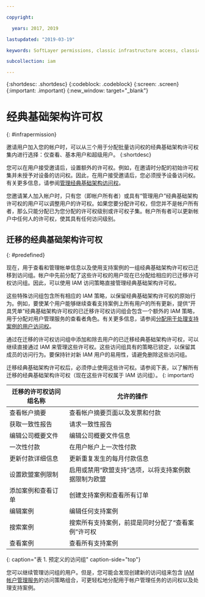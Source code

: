 ```yaml
---

copyright:

  years: 2017, 2019

lastupdated: "2019-03-19"

keywords: SoftLayer permissions, classic infrastructure access, classic infrastructure permission, migrated SoftLayer permissions, migrated permission access group

subcollection: iam

---
```


{:shortdesc: .shortdesc}
{:codeblock: .codeblock}
{:screen: .screen}
{:important: .important}
{:new_window: target="_blank"}

# 经典基础架构许可权
{: #infrapermission}

邀请用户加入您的帐户时，可以从三个用于分配批量访问权的经典基础架构许可权集内进行选择：仅查看、基本用户和超级用户。
{:shortdesc}

您可以在用户接受邀请后，设置额外的许可权。例如，在邀请时分配的初始许可权集并未授予对设备的访问权。因此，在用户接受邀请后，您必须授予设备访问权。有关更多信息，请参阅[管理经典基础架构访问权](/docs/iam/mnginfra.html#mngclassicinfra)。

您邀请某人加入帐户时，只有您（即帐户所有者）或具有“管理用户”经典基础架构许可权的用户可以调整用户的许可权。如果您要分配许可权，但您并不是帐户所有者，那么只能分配已为您分配的许可权级别或许可权子集。帐户所有者可以更新帐户中任何人的许可权，使其具有任何访问级别。


## 迁移的经典基础架构许可权
{: #predefined}

现在，用于查看和管理帐单信息以及使用支持案例的一组经典基础架构许可权已迁移到访问组。帐户中先前分配了这些许可权的用户现在已分配给相应的已迁移许可权访问组。因此，可以使用 IAM 访问策略直接管理经典基础架构许可权。

这些特殊访问组包含所有相应的 IAM 策略，以保留经典基础架构许可权的原始行为。例如，要使某个用户能够继续查看支持案例上所有用户的所有更新，提供“开具凭单”经典基础架构许可权的已迁移许可权访问组会包含一个额外的 IAM 策略，用于分配对用户管理服务的查看者角色。有关更多信息，请参阅[分配用于处理支持案例的用户访问权](/docs/get-support/support_access.html#access)。

通过在迁移的许可权访问组中添加和除去用户的已迁移经典基础架构许可权，可以继续直接通过 IAM 来管理这些许可权。这些访问组具有的策略已锁定，以保留其成员的访问行为。要保持针对新 IAM 用户的易用性，请避免删除这些访问组。

迁移经典基础架构许可权后，必须停止使用这些许可权。请参阅下表，以了解所有迁移的经典基础架构许可权（现在这些许可权属于 IAM 访问组）。
{: important}

|迁移的许可权访问组名称|允许的操作|
|----------|---------|
|查看帐户摘要|查看帐户摘要页面以及发票和付款|
|获取一致性报告|请求一致性报告|
|编辑公司概要文件|编辑公司概要文件信息|
|一次性付款|在用户帐户上一次性付款|
|更新付款详细信息|更新重复发生的每月付款信息|
|设置欧盟案例限制|启用或禁用“欧盟支持”选项，以将支持案例数据限制为欧盟|
|添加案例和查看订单|创建支持案例和查看所有订单|
|编辑案例|编辑任何支持案例|
|搜索案例|搜索所有支持案例，前提是同时分配了“查看案例”许可权|
|查看案例|查看所有支持案例|
{: caption="表 1. 预定义的访问组" caption-side="top"}

您可以继续管理访问组的用户。但是，您可能会发现创建新的访问组来包含 [IAM 帐户管理服务](/docs/iam?topic=iam-account-services#account-services)的访问策略组合，可更轻松地分配用于帐户管理任务的访问权以及处理支持案例。

